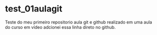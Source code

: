 # test_01aulagit
 Teste do meu primeiro repositorio aula git e github
 realizado em uma aula do curso em vídeo
adcionei essa linha direto no github.
